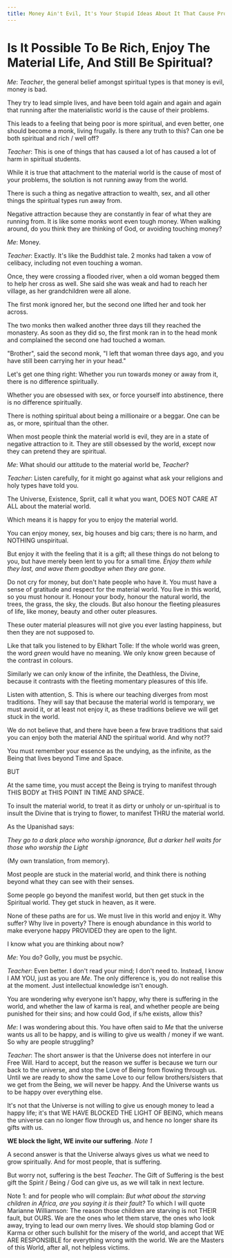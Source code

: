 ```yaml
---
title: Money Ain't Evil, It's Your Stupid Ideas About It That Cause Problems
---
```


# Is It Possible To Be Rich, Enjoy The Material Life, And Still Be Spiritual?

*Me*: *Teacher*, the general belief amongst spiritual types is that money is evil, money is bad.

They try to lead simple lives, and have been told again and again and again that running after the materialistic world is the cause of their problems.

This leads to a feeling that being poor is more spiritual, and even better, one should become a monk, living frugally. Is there any truth to this? Can one be both spiritual and rich / well off?

*Teacher*: This is one of things that has caused a lot of has caused a lot of harm in spiritual students.

While it is true that attachment to the material world is the cause of most of your problems, the solution is not running away from the world.

There is such a thing as negative attraction to wealth, sex, and all other things the spiritual types run away from.

Negative attraction because they are constantly in fear of what they are running from. It is like some monks wont even tough money. When walking around, do you think they are thinking of God, or avoiding touching money?

*Me*: Money.

*Teacher*: Exactly. It's like the Buddhist tale. 2 monks had taken a vow of celibacy, including not even touching a woman.

Once, they were crossing a flooded river, when a old woman begged them to help her cross as well. She said she was weak and had to reach her village, as her grandchildren were all alone.

The first monk ignored her, but the second one lifted her and took her across.

The two monks then walked another three days till they reached the monastery. As soon as they did so, the first monk ran in to the head monk and complained the second one had touched a woman.

"Brother", said the second monk, "I left that woman three days ago, and you have still been carrying her in your head."



Let's get one thing right: Whether you run towards money or away from it, there is no difference spiritually.

Whether you are obsessed with sex, or force yourself into abstinence, there is no difference spiritually.

There is nothing spiritual about being a millionaire or a beggar. One can be as, or more, spiritual than the other.

When most people think the material world is evil, they are in a state of negative attraction to it. They are still obsessed by the world, except now they can pretend they are spiritual.

*Me*: What should our attitude to the material world be, *Teacher*?

*Teacher*: Listen carefully, for it might go against what ask your religions and holy types have told you.

The Universe, Existence, Spriit, call it what you want, DOES NOT CARE AT ALL about the material world.

Which means it is happy for you to enjoy the material world.

You can enjoy money, sex, big houses and big cars; there is no harm, and NOTHING unspiritual.

But enjoy it with the feeling that it is a gift; all these things do not belong to you, but have merely been lent to you for a small time. *Enjoy them while they last, and wave them goodbye when they are gone.*

Do not cry for money, but don't hate people who have it. You must have a sense of gratitude and respect for the material world.  You live in this world, so you must honour it. Honour your body, honour the natural world, the trees, the grass, the sky, the clouds. But also honour the fleeting pleasures of life, like money, beauty and other outer pleasures.

These outer material pleasures will not give you ever lasting happiness, but then they are not supposed to.

Like that talk you listened to by Elkhart Tolle: If the whole world was green, the word *green* would have no meaning. We only know green because of the contrast in colours.

Similarly we can only know of the infinite, the Deathless, the Divine, because it contrasts with the fleeting momentary pleasures of this life.

Listen with attention, S. This is where our teaching diverges from most traditions. They will say that because the material world is temporary, we must avoid it, or at least not enjoy it, as these traditions believe we will get stuck in the world.

We do not believe that, and there have been a few brave traditions that said you can enjoy both the material AND the spiritual world. And why not??

You must remember your essence as the undying, as the infinite, as the Being that lives beyond Time and Space.

BUT

At the same time, you must accept the Being is trying to manifest through THIS BODY at THIS POINT IN TIME AND SPACE.

To insult the material world, to treat it as dirty or unholy or un-spiritual is to insult the Divine that is trying to flower, to manifest THRU the material world.

As the Upanishad says:

*They go to a dark place who worship ignorance,
But a darker hell waits for those who worship the Light*

(My own translation, from memory).

Most people are stuck in the material world, and think there is nothing beyond what they can see with their senses.

Some people go beyond the manifest world, but then get stuck in the Spiritual world. They get stuck in heaven, as it were.

None of these paths are for us. We must live in this world and enjoy it. Why suffer? Why live in poverty? There is enough abundance in this world to make everyone happy PROVIDED they are open to the light.

I know what you are thinking about now?

*Me*: You do? Golly, you must be psychic.

*Teacher*: Even better. I don't read your mind; I don't need to. Instead, I know I AM YOU, just as you are *Me*. The only difference is, you do not realise this at the moment. Just intellectual knowledge isn't enough.

You are wondering why everyone isn't happy, why there is suffering in the world, and whether the law of karma is real, and whether people are being punished for their sins; and how could God, if s/he exists, allow this?

*Me*: I was wondering about this. You have often said to *Me* that the universe wants us all to be happy, and is willing to give us wealth / money if we want. So why are people struggling?

*Teacher*: The short answer is that the Universe does not interfere in our Free Will. Hard to accept, but the reason we suffer is because we turn our back to the universe, and stop the Love of Being from flowing through us. Until we are ready to show the same Love to our fellow brothers/sisters that we get from the Being, we will never be happy. And the Universe wants us to be happy over everything else.

It's not that the Universe is not willing to give us enough money to lead a happy life; it's that WE HAVE BLOCKED THE LIGHT OF BEING, which means the universe	can no longer flow through us, and hence no longer share its gifts with us.

**WE block the light, WE invite our suffering**. *Note 1*

 A second answer is that the Universe always gives us what we need to grow spiritually. And for most people, that is suffering.

But worry not, suffering is the best *Teacher*.  The Gift of Suffering is the best gift the Spirit / Being / God can give us, as we will talk in next lecture.

Note 1: and for people who will complain: *But what about the starving children in Africa, are you saying it is their fault?* To which I will quote Marianne Williamson: The reason those children are starving is not THEIR fault, but OURS. We are the ones who let them starve, the ones who look away, trying to lead our own merry lives. We should stop blaming God or Karma or other such bullshit for the misery of the world, and accept that WE ARE RESPONSIBLE for everything wrong with the world. We are the Masters of this World, after all, not helpless victims.
